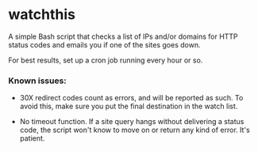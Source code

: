watchthis
=========

A simple Bash script that checks a list of IPs and/or domains for HTTP status codes and emails you if one of the sites goes down.

For best results, set up a cron job running every hour or so.

### Known issues:

* 30X redirect codes count as errors, and will be reported as such. To avoid this, make sure you put the final destination in the watch list.

* No timeout function. If a site query hangs without delivering a status code, the script won't know to move on or return any kind of error. It's patient.
